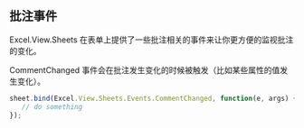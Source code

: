 ## 批注事件
Excel.View.Sheets 在表单上提供了一些批注相关的事件来让你更方便的监视批注的变化。

CommentChanged 事件会在批注发生变化的时候被触发（比如某些属性的值发生变化）。
```JavaScript
sheet.bind(Excel.View.Sheets.Events.CommentChanged, function(e, args) {
   // do something
});
```